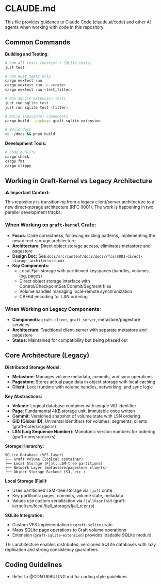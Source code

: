 # CLAUDE.md

This file provides guidance to Claude Code (claude.ai/code) and other AI agents when working with code in this repository.

## Common Commands

**Building and Testing:**

```bash
# Run all tests (nextest + SQLite tests)
just test

# Run Rust tests only
cargo nextest run
cargo nextest run -p <crate>
cargo nextest run <test_filter>

# Run SQLite extension tests
just run sqlite test
just run sqlite test <filter>

# Build individual components
cargo build --package graft-sqlite-extension

# Build docs
cd ./docs && pnpm build
```

**Development Tools:**

```bash
# Code quality
cargo check
cargo fmt
cargo clippy
```

## Working in Graft-Kernel vs Legacy Architecture

**⚠️ Important Context:**

This repository is transitioning from a legacy client/server architecture to a new direct-storage architecture (RFC 0001). The work is happening in two parallel development tracks:

### When Working on `graft-kernel` Crate:

- **Focus**: Code correctness, following existing patterns, implementing the new direct-storage architecture
- **Architecture**: Direct object storage access, eliminates metastore and pagestore
- **Design Doc**: See `docs/src/content/docs/docs/rfcs/0001-direct-storage-architecture.mdx`
- **Key Components**:
  - Local Fjall storage with partitioned keyspaces (handles, volumes, log, pages)
  - Direct object storage interface with Control/CheckpointSet/Commit/Segment files
  - Volume handles managing local-remote synchronization
  - CBE64 encoding for LSN ordering

### When Working on Legacy Components:

- **Components**: `graft-client`, `graft-server`, metastore/pagestore services
- **Architecture**: Traditional client-server with separate metastore and pagestore
- **Status**: Maintained for compatibility but being phased out

## Core Architecture (Legacy)

**Distributed Storage Model:**

- **Metastore**: Manages volume metadata, commits, and sync operations
- **Pagestore**: Stores actual page data in object storage with local caching
- **Client**: Local runtime with volume handles, networking, and sync logic

**Key Abstractions:**

- **Volume**: Logical database container with unique VID identifier
- **Page**: Fundamental 4KB storage unit, immutable once written
- **Commit**: Versioned snapshot of volume state with LSN ordering
- **GID (Global ID)**: Universal identifiers for volumes, segments, clients (graft-core/src/gid.rs)
- **LSN (Log Sequence Number)**: Monotonic version numbers for ordering (graft-core/src/lsn.rs)

**Storage Hierarchy:**

```
SQLite Database (VFS layer)
├── Graft Volume (logical container)
├── Local Storage (Fjall LSM-tree partitions)
├── Network Layer (metastore/pagestore clients)
└── Object Storage Backend (S3, etc.)
```

**Local Storage (Fjall):**

- Uses partitioned LSM-tree storage via `fjall` crate
- Key partitions: pages, commits, volume state, metadata
- Values use custom serialization via `FjallRepr` trait (graft-kernel/src/local/fjall_storage/fjall_repr.rs)

**SQLite Integration:**

- Custom VFS implementation in `graft-sqlite` crate
- Maps SQLite page operations to Graft volume operations
- Extension (`graft-sqlite-extension`) provides loadable SQLite module

This architecture enables distributed, versioned SQLite databases with lazy replication and strong consistency guarantees.

## Coding Guidelines

- Refer to @CONTRIBUTING.md for coding style guidelines